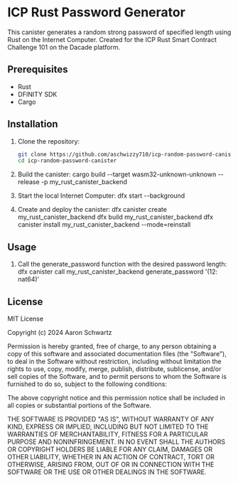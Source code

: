 # ICP Rust Password Generator

This canister generates a random strong password of specified length using Rust on the Internet Computer. Created for the ICP Rust Smart Contract Challenge 101 on the Dacade platform.

## Prerequisites

- Rust
- DFINITY SDK
- Cargo

## Installation

1. Clone the repository:
   ```bash
   git clone https://github.com/aschwizzy710/icp-random-password-canister.git
   cd icp-random-password-canister

2. Build the canister:
   cargo build --target wasm32-unknown-unknown --release -p my_rust_canister_backend

3. Start the local Internet Computer:
   dfx start --background

4. Create and deploy the canister:
   dfx canister create my_rust_canister_backend
   dfx build my_rust_canister_backend
   dfx canister install my_rust_canister_backend --mode=reinstall

## Usage

1. Call the generate_password function with the desired password length:
   dfx canister call my_rust_canister_backend generate_password '(12: nat64)'

## License

MIT License

Copyright (c) 2024 Aaron Schwartz

Permission is hereby granted, free of charge, to any person obtaining a copy
of this software and associated documentation files (the "Software"), to deal
in the Software without restriction, including without limitation the rights
to use, copy, modify, merge, publish, distribute, sublicense, and/or sell
copies of the Software, and to permit persons to whom the Software is
furnished to do so, subject to the following conditions:

The above copyright notice and this permission notice shall be included in all
copies or substantial portions of the Software.

THE SOFTWARE IS PROVIDED "AS IS", WITHOUT WARRANTY OF ANY KIND, EXPRESS OR
IMPLIED, INCLUDING BUT NOT LIMITED TO THE WARRANTIES OF MERCHANTABILITY,
FITNESS FOR A PARTICULAR PURPOSE AND NONINFRINGEMENT. IN NO EVENT SHALL THE
AUTHORS OR COPYRIGHT HOLDERS BE LIABLE FOR ANY CLAIM, DAMAGES OR OTHER
LIABILITY, WHETHER IN AN ACTION OF CONTRACT, TORT OR OTHERWISE, ARISING FROM,
OUT OF OR IN CONNECTION WITH THE SOFTWARE OR THE USE OR OTHER DEALINGS IN THE
SOFTWARE.